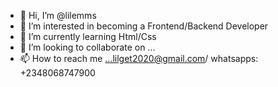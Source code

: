 - 👋 Hi, I’m @lilemms
- 👀 I’m interested in becoming a Frontend/Backend Developer
- 🌱 I’m currently learning Html/Css
- 💞️ I’m looking to collaborate on ...
- 📫 How to reach me ...lilget2020@gmail.com/ whatsapps: +2348068747900

<!---
lilemms/lilemms is a ✨ special ✨ repository because its `README.md` (this file) appears on your GitHub profile.
You can click the Preview link to take a look at your changes.
--->
